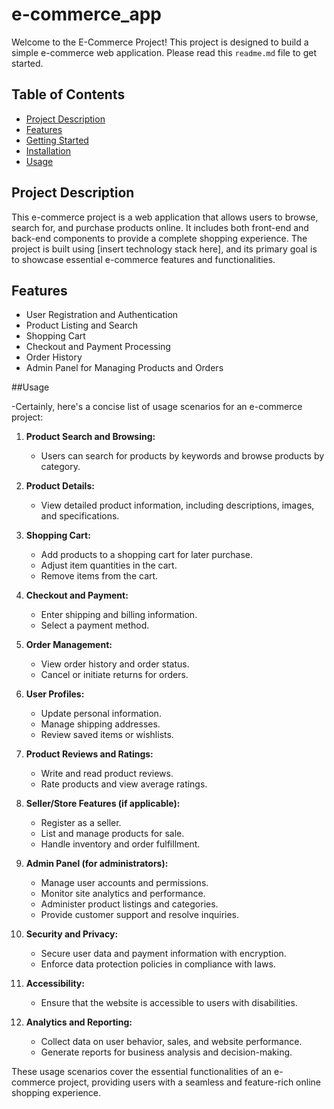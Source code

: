 # e-commerce_app


Welcome to the E-Commerce Project! This project is designed to build a simple e-commerce web application. Please read this `readme.md` file to get started.

## Table of Contents

- [Project Description](#project-description)
- [Features](#features)
- [Getting Started](#getting-started)
- [Installation](#installation)
- [Usage](#usage)
  

## Project Description

This e-commerce project is a web application that allows users to browse, search for, and purchase products online. It includes both front-end and back-end components to provide a complete shopping experience. The project is built using [insert technology stack here], and its primary goal is to showcase essential e-commerce features and functionalities.

## Features

- User Registration and Authentication
- Product Listing and Search
- Shopping Cart
- Checkout and Payment Processing
- Order History
- Admin Panel for Managing Products and Orders

##Usage

-Certainly, here's a concise list of usage scenarios for an e-commerce project:

1. **Product Search and Browsing:**
   - Users can search for products by keywords and browse products by category.

2. **Product Details:**
   - View detailed product information, including descriptions, images, and specifications.

3. **Shopping Cart:**
   - Add products to a shopping cart for later purchase.
   - Adjust item quantities in the cart.
   - Remove items from the cart.

4. **Checkout and Payment:**
   - Enter shipping and billing information.
   - Select a payment method.

5. **Order Management:**
   - View order history and order status.
   - Cancel or initiate returns for orders.

6. **User Profiles:**
   - Update personal information.
   - Manage shipping addresses.
   - Review saved items or wishlists.

7. **Product Reviews and Ratings:**
   - Write and read product reviews.
   - Rate products and view average ratings.

8. **Seller/Store Features (if applicable):**
   - Register as a seller.
   - List and manage products for sale.
   - Handle inventory and order fulfillment.

9. **Admin Panel (for administrators):**
    - Manage user accounts and permissions.
    - Monitor site analytics and performance.
    - Administer product listings and categories.
    - Provide customer support and resolve inquiries.

10. **Security and Privacy:**
    - Secure user data and payment information with encryption.
    - Enforce data protection policies in compliance with laws.

11. **Accessibility:**
    - Ensure that the website is accessible to users with disabilities.

12. **Analytics and Reporting:**
    - Collect data on user behavior, sales, and website performance.
    - Generate reports for business analysis and decision-making.

These usage scenarios cover the essential functionalities of an e-commerce project, providing users with a seamless and feature-rich online shopping experience.
